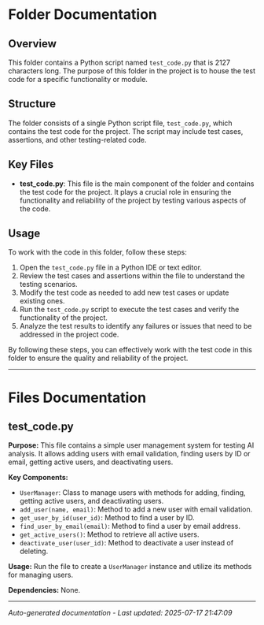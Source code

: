 # Folder Documentation

## Overview
This folder contains a Python script named `test_code.py` that is 2127 characters long. The purpose of this folder in the project is to house the test code for a specific functionality or module.

## Structure
The folder consists of a single Python script file, `test_code.py`, which contains the test code for the project. The script may include test cases, assertions, and other testing-related code.

## Key Files
- **test_code.py**: This file is the main component of the folder and contains the test code for the project. It plays a crucial role in ensuring the functionality and reliability of the project by testing various aspects of the code.

## Usage
To work with the code in this folder, follow these steps:
1. Open the `test_code.py` file in a Python IDE or text editor.
2. Review the test cases and assertions within the file to understand the testing scenarios.
3. Modify the test code as needed to add new test cases or update existing ones.
4. Run the `test_code.py` script to execute the test cases and verify the functionality of the project.
5. Analyze the test results to identify any failures or issues that need to be addressed in the project code.

By following these steps, you can effectively work with the test code in this folder to ensure the quality and reliability of the project.

---

# Files Documentation

## test_code.py

**Purpose:** This file contains a simple user management system for testing AI analysis. It allows adding users with email validation, finding users by ID or email, getting active users, and deactivating users.

**Key Components:**
- `UserManager`: Class to manage users with methods for adding, finding, getting active users, and deactivating users.
- `add_user(name, email)`: Method to add a new user with email validation.
- `get_user_by_id(user_id)`: Method to find a user by ID.
- `find_user_by_email(email)`: Method to find a user by email address.
- `get_active_users()`: Method to retrieve all active users.
- `deactivate_user(user_id)`: Method to deactivate a user instead of deleting.

**Usage:** Run the file to create a `UserManager` instance and utilize its methods for managing users.

**Dependencies:** None.

---
*Auto-generated documentation - Last updated: 2025-07-17 21:47:09*
